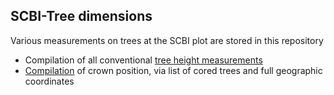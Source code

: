 ## SCBI-Tree dimensions
Various measurements on trees at the SCBI plot are stored in this repository 
- Compilation of all conventional [tree height measurements](https://github.com/SCBI-ForestGEO/SCBI-ForestGEO-Data/tree/master/tree_dimensions/tree_heights)
- [Compilation](https://github.com/SCBI-ForestGEO/SCBI-ForestGEO-Data/tree/master/tree_dimensions/tree_crowns) of crown position, via list of cored trees and full geographic coordinates
